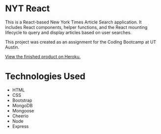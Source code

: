 # NYT React

This is a React-based New York Times Article Search application. It includes React components, helper functions, and the React mounting lifecycle to query and display articles based on user searches. 

This project was created as an assignment for the Coding Bootcamp at UT Austin.

<a href="#">View the finished product on Heroku.</a>

# Technologies Used

- HTML
- CSS
- Bootstrap
- MongoDB
- Mongoose
- Cheerio
- Node
- Express


